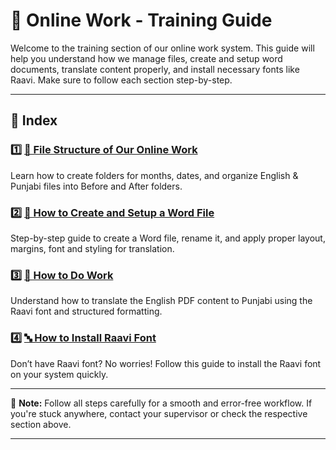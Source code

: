 # 📁 Online Work - Training Guide

Welcome to the training section of our online work system. This guide will help you understand how we manage files, create and setup word documents, translate content properly, and install necessary fonts like Raavi. Make sure to follow each section step-by-step.

---

## 📌 Index

### 1️⃣ [📂 File Structure of Our Online Work](file-structure.md)
Learn how to create folders for months, dates, and organize English & Punjabi files into Before and After folders.

### 2️⃣ [📝 How to Create and Setup a Word File](word-file-setup.md)
Step-by-step guide to create a Word file, rename it, and apply proper layout, margins, font and styling for translation.

### 3️⃣ [💼 How to Do Work](how-to-do-work.md)
Understand how to translate the English PDF content to Punjabi using the Raavi font and structured formatting.

### 4️⃣ [🔤 How to Install Raavi Font](install-raavi-font.md)
Don’t have Raavi font? No worries! Follow this guide to install the Raavi font on your system quickly.

---

📣 **Note:** Follow all steps carefully for a smooth and error-free workflow. If you're stuck anywhere, contact your supervisor or check the respective section above.

---
